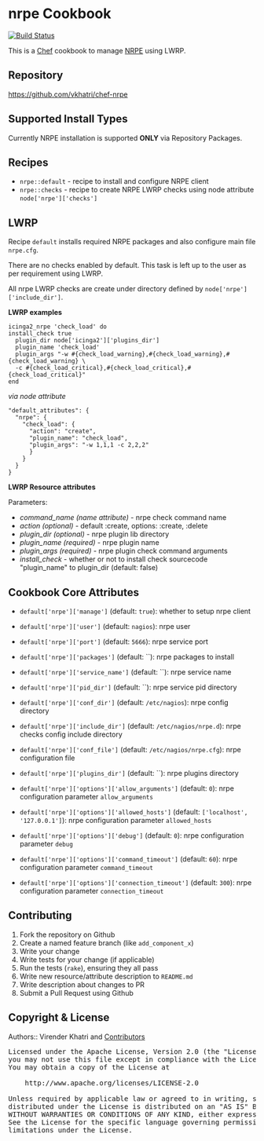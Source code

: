 nrpe Cookbook
=============

[![Build Status](https://travis-ci.org/vkhatri/chef-nrpe.svg?branch=master)](https://travis-ci.org/vkhatri/chef-nrpe)

This is a [Chef] cookbook to manage [NRPE] using LWRP.


## Repository

https://github.com/vkhatri/chef-nrpe


## Supported Install Types

Currently NRPE installation is supported **ONLY** via Repository Packages.


## Recipes

- `nrpe::default` - recipe to install and configure NRPE client
- `nrpe::checks` - recipe to create NRPE LWRP checks using node attribute `node['nrpe']['checks']`


## LWRP

Recipe `default` installs required NRPE packages and also configure
main file `nrpe.cfg`.

There are no checks enabled by default. This task is left up to the
user as per requirement using LWRP.

All nrpe LWRP checks are create under directory defined by `node['nrpe']['include_dir']`.


**LWRP examples**


	icinga2_nrpe 'check_load' do
    install_check true
	  plugin_dir node['icinga2']['plugins_dir']
	  plugin_name 'check_load'
	  plugin_args "-w #{check_load_warning},#{check_load_warning},#{check_load_warning} \
	  -c #{check_load_critical},#{check_load_critical},#{check_load_critical}"
	end


*via node attribute*

    "default_attributes": {
      "nrpe": {
        "check_load": {
          "action": "create",
          "plugin_name": "check_load",
          "plugin_args": "-w 1,1,1 -c 2,2,2"
          }
        }
      }
    }


**LWRP Resource attributes**

Parameters:

- *command_name (name attribute)*     - nrpe check command name
- *action (optional)*         - default :create, options: :create, :delete
- *plugin_dir (optional)*          - nrpe plugin lib directory
- *plugin_name (required)*           - nrpe plugin name
- *plugin_args (required)*          - nrpe plugin check command arguments
- *install_check*         - whether or not to install check sourcecode "plugin_name" to plugin_dir (default: false)


## Cookbook Core Attributes

 * `default['nrpe']['manage']` (default: `true`): whether to setup nrpe client

 * `default['nrpe']['user']` (default: `nagios`): nrpe user

 * `default['nrpe']['port']` (default: `5666`): nrpe service port

 * `default['nrpe']['packages']` (default: ``): nrpe packages to install

 * `default['nrpe']['service_name']` (default: ``): nrpe service name

 * `default['nrpe']['pid_dir']` (default: ``): nrpe service pid directory

 * `default['nrpe']['conf_dir']` (default: `/etc/nagios`): nrpe config directory

 * `default['nrpe']['include_dir']` (default: `/etc/nagios/nrpe.d`): nrpe checks config include directory

 * `default['nrpe']['conf_file']` (default: `/etc/nagios/nrpe.cfg`): nrpe configuration file

 * `default['nrpe']['plugins_dir']` (default: ``): nrpe plugins directory

 * `default['nrpe']['options']['allow_arguments']` (default: `0`): nrpe configuration parameter `allow_arguments`

 * `default['nrpe']['options']['allowed_hosts']` (default: `['localhost', '127.0.0.1']`): nrpe configuration parameter `allowed_hosts`

 * `default['nrpe']['options']['debug']` (default: `0`): nrpe configuration parameter `debug`

 * `default['nrpe']['options']['command_timeout']` (default: `60`): nrpe configuration parameter `command_timeout`

 * `default['nrpe']['options']['connection_timeout']` (default: `300`): nrpe configuration parameter `connection_timeout`


## Contributing

1. Fork the repository on Github
2. Create a named feature branch (like `add_component_x`)
3. Write your change
4. Write tests for your change (if applicable)
5. Run the tests (`rake`), ensuring they all pass
6. Write new resource/attribute description to `README.md`
7. Write description about changes to PR
8. Submit a Pull Request using Github


## Copyright & License

Authors:: Virender Khatri and [Contributors]

<pre>
Licensed under the Apache License, Version 2.0 (the "License");
you may not use this file except in compliance with the License.
You may obtain a copy of the License at

    http://www.apache.org/licenses/LICENSE-2.0

Unless required by applicable law or agreed to in writing, software
distributed under the License is distributed on an "AS IS" BASIS,
WITHOUT WARRANTIES OR CONDITIONS OF ANY KIND, either express or implied.
See the License for the specific language governing permissions and
limitations under the License.
</pre>


[NRPE]: http://exchange.nagios.org/directory/Addons/Monitoring-Agents/NRPE--2D-Nagios-Remote-Plugin-Executor/details
[Chef]: https://www.chef.io/
[Contributors]: https://github.com/vkhatri/chef-nrpe/graphs/contributors
